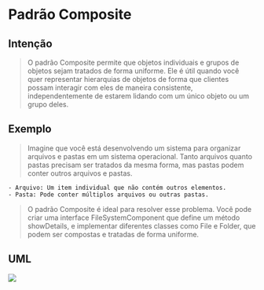 # Padrão Composite

## Intenção

> O padrão Composite permite que objetos individuais e grupos de objetos sejam tratados de forma uniforme. Ele é útil quando você quer representar hierarquias de objetos de forma que clientes possam interagir com eles de maneira consistente, independentemente de estarem lidando com um único objeto ou um grupo deles.

## Exemplo

> Imagine que você está desenvolvendo um sistema para organizar arquivos e pastas em um sistema operacional. Tanto arquivos quanto pastas precisam ser tratados da mesma forma, mas pastas podem conter outros arquivos e pastas.

	- Arquivo: Um item individual que não contém outros elementos.
	- Pasta: Pode conter múltiplos arquivos ou outras pastas.

> O padrão Composite é ideal para resolver esse problema. Você pode criar uma interface FileSystemComponent que define um método showDetails, e implementar diferentes classes como File e Folder, que podem ser compostas e tratadas de forma uniforme.

## UML

![](./observerUML.png)
